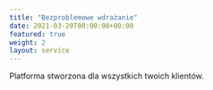 ```yaml
---
title: "Bezproblemowe wdrażanie"
date: 2021-03-20T00:00:00+00:00
featured: true
weight: 2
layout: service
---
```


Platforma stworzona dla wszystkich twoich klientów.
